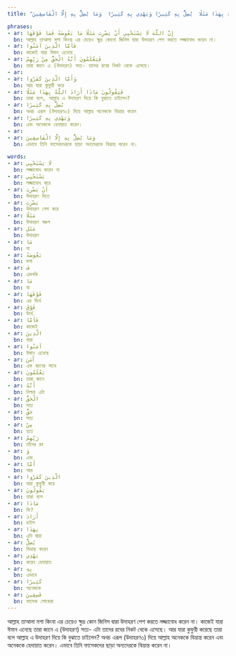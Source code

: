 ```yaml
---
title: "إِنَّ اللَّهَ لَا يَسْتَحْيِي أَنْ يَضْرِبَ مَثَلًا مَا بَعُوضَةً فَمَا فَوْقَهَا  فَأَمَّا الَّذِينَ آمَنُوا فَيَعْلَمُونَ أَنَّهُ الْحَقُّ مِنْ رَبِّهِمْ  وَأَمَّا الَّذِينَ كَفَرُوا فَيَقُولُونَ مَاذَا أَرَادَ اللَّهُ بِهَذَا مَثَلًا  يُضِلُّ بِهِ كَثِيرًا وَيَهْدِي بِهِ كَثِيرًا  وَمَا يُضِلُّ بِهِ إِلَّا الْفَاسِقِينَ"

phrases:
- ar: إِنَّ اللَّهَ لَا يَسْتَحْيِي أَنْ يَضْرِبَ مَثَلًا مَا بَعُوضَةً فَمَا فَوْقَهَا 
  bn: আল্লাহ তাআলা মশা কিংবা এর চেয়েও ক্ষুদ্র কোনো জিনিস দ্বারা উদাহরণ পেশ করতে লজ্জাবোধ করেন না। 
- ar: فَأَمَّا الَّذِينَ آمَنُوا
  bn: কাজেই যারা ঈমান এনেছে
- ar: فَيَعْلَمُونَ أَنَّهُ الْحَقُّ مِنْ رَبِّهِمْ
  bn: তারা জানে এ (উদাহরণ) সত্য- তাদের রবের নিকট থেকে এসেছে।
- ar:
- ar: وَأَمَّا الَّذِينَ كَفَرُوا
  bn: আর যারা কুফুরী করে
- ar: فَيَقُولُونَ مَاذَا أَرَادَ اللَّهُ بِهَذَا مَثَلًا
  bn: তারা বলে, আল্লাহ এ উদাহরণ দিয়ে কি বুঝাতে চাইলেন?
- ar: يُضِلُّ بِهِ كَثِيرًا
  bn: অথচ এরূপ (উদাহরণ৩) দিয়ে আল্লাহ অনেককে বিভ্রান্ত করেন
- ar: وَيَهْدِي بِهِ كَثِيرًا
  bn: এবং অনেককে হেদায়াত করেন।
- ar:
- ar: وَمَا يُضِلُّ بِهِ إِلَّا الْفَاسِقِينَ
  bn: এভাবে তিনি ফাসেকদেরকে ছাড়া অন্যদেরকে বিভ্রান্ত করেন না।

words:
- ar: لَا يَسْتَحْيِي
  bn: লজ্জাবোধ করেন না
- ar: يَسْتَحْيِي
  bn: লজ্জাবোধ করে
- ar: أَنْ يَضْرِبَ
  bn: উদাহরণ দিতে  
- ar: يَضْرِبَ
  bn: উদাহরণ পেশ করে
- ar: مَثَلًا
  bn: উদাহরণ স্বরুপ
- ar: مَثَل
  bn: উদাহরণ
- ar: مَا
  bn: যা
- ar: بَعُوضَةً
  bn: মশা
- ar: فَ
  bn: এমনকি
- ar: مَا
  bn: যা
- ar: فَوْقَهَا
  bn: এর উর্ধে
- ar: فَوْقَ
  bn: উর্ধে 
- ar: فَأَمَّا
  bn: কাজেই
- ar: الَّذِينَ
  bn: যারা
- ar: آمَنُوا
  bn: ঈমান এনেছে
- ar: آٰمَنَ
  bn: এক বচনের সাথে
- ar: يَعْلَمُونَ
  bn: তারা জানে
- ar: أَنَّهُ
  bn: নিশ্চয় এটা
- ar: الْحَقُّ
  bn: সত্য
- ar: حَقُّ
  bn: সত্য
- ar: مِنْ
  bn: হতে
- ar: رَبِّهِمْ
  bn: তাঁদের রব 
- ar: وَ
  bn: এবং
- ar: أَمَّا
  bn: আর
- ar: الَّذِينَ كَفَرُوا
  bn: যারা কুফুরী করে
- ar: يَقُولُونَ
  bn: তারা বলে 
- ar: مَاذَا
  bn: কি?
- ar: أَرَادَ
  bn: চাইল
- ar: بِهَذَا
  bn: এটা দ্বারা
- ar: يُضِلُّ
  bn: বিভ্রান্ত করেন
- ar: يَهْدِي
  bn: করেন হেদায়াত
- ar: بِهِ
  bn: এভাবে
- ar: كَثِيرًا
  bn: অনেককে
- ar: فَسِقِينَ
  bn: ফাসেক লোকেরা 
---
```


আল্লাহ তাআলা মশা কিংবা এর চেয়েও ক্ষুদ্র কোন জিনিস দ্বারা উদাহরণ পেশ করতে লজ্জাবোধ করেন না। কাজেই যারা ঈমান এনেছে তারা জানে এ (উদাহরণ) সত্য- এটা তাদের রবের নিকট থেকে এসেছে। আর যারা কুফুরী করেছে তারা বলে আল্লাহ এ উদাহরণ দিয়ে কি বুঝাতে চাইলেন? অথচ এরূপ (উদাহরণ৩) দিয়ে আল্লাহ অনেককে বিভ্রান্ত করেন এবং অনেককে হেদায়াত করেন। এভাবে তিনি ফাসেকদের ছাড়া অন্যদেরকে বিভ্রান্ত করেন না।
